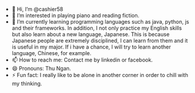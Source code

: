 - 👋 Hi, I’m @cashier58
- 👀 I’m interested in playing piano and reading fiction. 
- 🌱 I’m currently learning programming languages such as java, python, js and their frameworks. In addition, I not only practice my English skills but also learn about a new language, Japanese. This is because Japanese people are extremely disciplined, I can learn from them and it is useful in my major. If i have a chance, I will try to learn another language, Chinese, for example.
- 📫 How to reach me: Contact me by linkedin or facebook.
- 😄 Pronouns: Thu Ngan.
- ⚡ Fun fact: I really like to be alone in another corner in order to chill with my thinking.

<!---
cashier58/cashier58 is a ✨ special ✨ repository because its `README.md` (this file) appears on your GitHub profile.
You can click the Preview link to take a look at your changes.
--->
